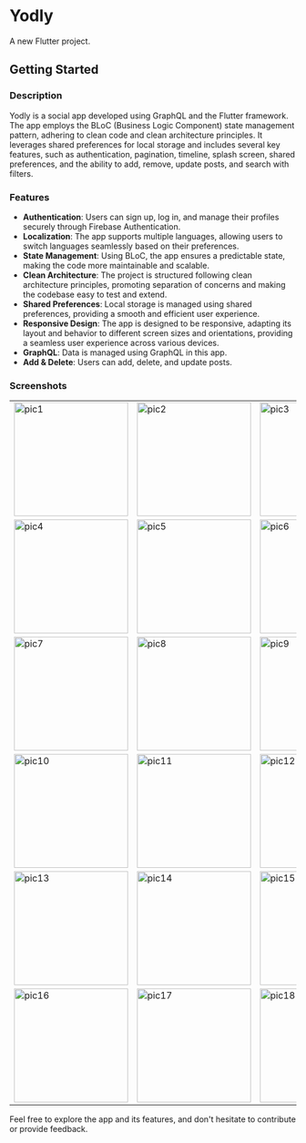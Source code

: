 # Yodly

A new Flutter project.

## Getting Started

### Description

Yodly is a social app developed using GraphQL and the Flutter framework. The app employs the BLoC (Business Logic Component) state management pattern, adhering to clean code and clean architecture principles. It leverages shared preferences for local storage and includes several key features, such as authentication, pagination, timeline, splash screen, shared preferences, and the ability to add, remove, update posts, and search with filters.

### Features

- **Authentication**: Users can sign up, log in, and manage their profiles securely through Firebase Authentication.
- **Localization**: The app supports multiple languages, allowing users to switch languages seamlessly based on their preferences.
- **State Management**: Using BLoC, the app ensures a predictable state, making the code more maintainable and scalable.
- **Clean Architecture**: The project is structured following clean architecture principles, promoting separation of concerns and making the codebase easy to test and extend.
- **Shared Preferences**: Local storage is managed using shared preferences, providing a smooth and efficient user experience.
- **Responsive Design**: The app is designed to be responsive, adapting its layout and behavior to different screen sizes and orientations, providing a seamless user experience across various devices.
- **GraphQL**: Data is managed using GraphQL in this app.
- **Add & Delete**: Users can add, delete, and update posts.

### Screenshots

<table>
  <tr>
    <td><img src="https://github.com/ahmedalnagdy18/yodly/assets/155566798/cf432aae-d21f-44f6-a496-ab7a640c7fab" alt="pic1" width="200"/></td>
    <td><img src="https://github.com/ahmedalnagdy18/yodly/assets/155566798/bf5b5eb5-bf55-4b26-96a0-bb535d5cfd0e" alt="pic2" width="200"/></td>
    <td><img src="https://github.com/ahmedalnagdy18/yodly/assets/155566798/b3904fee-dcf1-41e6-b771-256b3b6cb954" alt="pic3" width="200"/></td>
  </tr>
  <tr>
    <td><img src="https://github.com/ahmedalnagdy18/yodly/assets/155566798/4820b331-20a9-49da-af67-d989762a2a89" alt="pic4" width="200"/></td>
    <td><img src="https://github.com/ahmedalnagdy18/yodly/assets/155566798/9b814f41-9a8a-4aba-a3a4-6572edc5c5c0" alt="pic5" width="200"/></td>
    <td><img src="https://github.com/ahmedalnagdy18/yodly/assets/155566798/5b680246-17c7-43f8-9a0a-793fd346f648" alt="pic6" width="200"/></td>
  </tr>
  <tr>
    <td><img src="https://github.com/ahmedalnagdy18/yodly/assets/155566798/379efb28-db88-4583-a58d-c37191100387" alt="pic7" width="200"/></td>
    <td><img src="https://github.com/ahmedalnagdy18/yodly/assets/155566798/82a6eaab-0988-4714-a077-fadec63e06fb" alt="pic8" width="200"/></td>
    <td><img src="https://github.com/ahmedalnagdy18/yodly/assets/155566798/c3ff99ef-5f23-4c3a-9102-adaa78681b7c" alt="pic9" width="200"/></td>
  </tr>
  <tr>
    <td><img src="https://github.com/ahmedalnagdy18/yodly/assets/155566798/5fd2dd6b-f36e-464e-bdfa-0435eedfefa8" alt="pic10" width="200"/></td>
    <td><img src="https://github.com/ahmedalnagdy18/yodly/assets/155566798/e7eec282-a330-4c76-9ba4-5fa1bc52e112" alt="pic11" width="200"/></td>
    <td><img src="https://github.com/ahmedalnagdy18/yodly/assets/155566798/6be0304f-187d-4713-a98c-8d205cd51541" alt="pic12" width="200"/></td>
  </tr>
  <tr>
    <td><img src="https://github.com/ahmedalnagdy18/yodly/assets/155566798/8f77493b-6028-4075-a4f3-d6c3d597e9a0" alt="pic13" width="200"/></td>
    <td><img src="https://github.com/ahmedalnagdy18/yodly/assets/155566798/46dbb04d-a935-43b7-91d5-049587e161ab" alt="pic14" width="200"/></td>
    <td><img src="https://github.com/ahmedalnagdy18/yodly/assets/155566798/ff1918f7-35fe-40bd-9d51-d10627c3e0c7" alt="pic15" width="200"/></td>
  </tr>
  <tr>
    <td><img src="https://github.com/ahmedalnagdy18/yodly/assets/155566798/97306e1f-2aa1-4b41-95d4-40afed801f65" alt="pic16" width="200"/></td>
    <td><img src="https://github.com/ahmedalnagdy18/yodly/assets/155566798/02d002b4-986f-4a9c-9077-02f4a7edb8c0" alt="pic17" width="200"/></td>
    <td><img src="https://github.com/ahmedalnagdy18/yodly/assets/155566798/5f404cdf-3f27-41c5-af1a-7a1b2c883d3c" alt="pic18" width="200"/></td>
  </tr>
</table>

Feel free to explore the app and its features, and don't hesitate to contribute or provide feedback.
